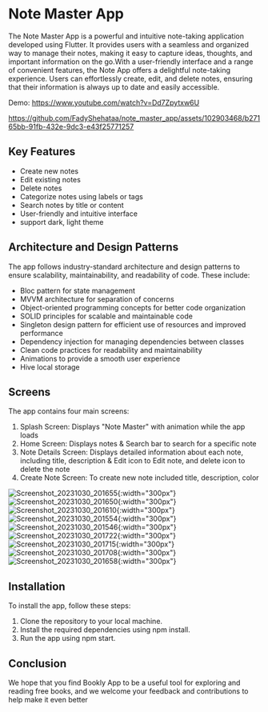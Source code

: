 # Note Master App

The Note Master App is a powerful and intuitive note-taking application developed using Flutter. It provides users with a seamless and organized way to manage their notes, making it easy to capture ideas, thoughts, and important information on the go.With a user-friendly interface and a range of convenient features, the Note App offers a delightful note-taking experience. Users can effortlessly create, edit, and delete notes, ensuring that their information is always up to date and easily accessible.

Demo: https://www.youtube.com/watch?v=Dd7Zpytxw6U

https://github.com/FadyShehataa/note_master_app/assets/102903468/b27165bb-91fb-432e-9dc3-e43f25771257

## Key Features

- Create new notes
- Edit existing notes
- Delete notes
- Categorize notes using labels or tags
- Search notes by title or content
- User-friendly and intuitive interface
- support dark, light theme

## Architecture and Design Patterns

The app follows industry-standard architecture and design patterns to ensure scalability, maintainability, and readability of code. These include:
- Bloc pattern for state management
- MVVM architecture for separation of concerns
- Object-oriented programming concepts for better code organization
- SOLID principles for scalable and maintainable code
- Singleton design pattern for efficient use of resources and improved performance
- Dependency injection for managing dependencies between classes
- Clean code practices for readability and maintainability
- Animations to provide a smooth user experience
- Hive local storage

## Screens

The app contains four main screens:

1. Splash Screen: Displays "Note Master" with animation while the app loads
2. Home Screen: Displays notes & Search bar to search for a specific note  
3. Note Details Screen: Displays detailed information about each note, including title, description & Edit icon to Edit note, and delete icon to delete the note
4. Create Note Screen: To create new note included title, description, color

![Screenshot_20231030_201655](https://github.com/FadyShehataa/note_master_app/assets/102903468/c84f9a42-e50f-40b2-bd50-372ea9e28378){:width="300px"}     ![Screenshot_20231030_201650](https://github.com/FadyShehataa/note_master_app/assets/102903468/7c433b69-7f19-409d-a9a9-72a310b2c7da){:width="300px"}
![Screenshot_20231030_201610](https://github.com/FadyShehataa/note_master_app/assets/102903468/a769555a-7035-45b1-a979-d2370906df4f){:width="300px"}
![Screenshot_20231030_201554](https://github.com/FadyShehataa/note_master_app/assets/102903468/2c467843-6a0d-4bdc-bda8-5b97beba193d){:width="300px"}
![Screenshot_20231030_201546](https://github.com/FadyShehataa/note_master_app/assets/102903468/61f91eb4-6504-4f31-b285-987eeb9b4687){:width="300px"}
![Screenshot_20231030_201722](https://github.com/FadyShehataa/note_master_app/assets/102903468/591be51d-baf9-473c-b847-c8d36ecc85b5){:width="300px"}
![Screenshot_20231030_201715](https://github.com/FadyShehataa/note_master_app/assets/102903468/eea49147-3d6f-481e-9055-1b396389d6a2){:width="300px"}
![Screenshot_20231030_201708](https://github.com/FadyShehataa/note_master_app/assets/102903468/a28ad70e-75f5-4674-9fbc-64a88c2c058a){:width="300px"}
![Screenshot_20231030_201658](https://github.com/FadyShehataa/note_master_app/assets/102903468/3906e37c-4ed8-4a19-957c-7d1a9b94cc85){:width="300px"}


## Installation

To install the app, follow these steps:

1. Clone the repository to your local machine.
2. Install the required dependencies using npm install.
3. Run the app using npm start.

## Conclusion

We hope that you find Bookly App to be a useful tool for exploring and reading free books, and we welcome your feedback and contributions to help make it even better
